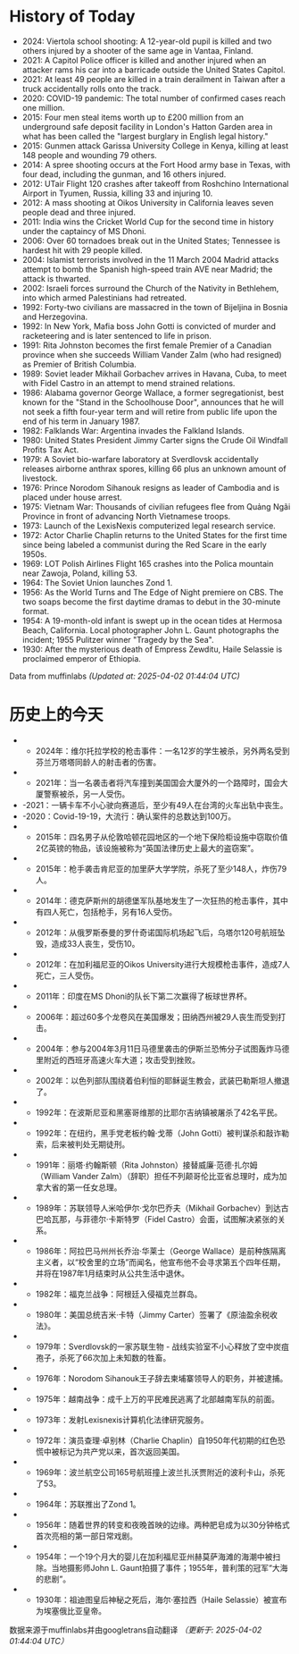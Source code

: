 # History of Today 

- 2024: Viertola school shooting: A 12-year-old pupil is killed and two others injured by a shooter of the same age in Vantaa, Finland.
- 2021: A Capitol Police officer is killed and another injured when an attacker rams his car into a barricade outside the United States Capitol.
- 2021: At least 49 people are killed in a train derailment in Taiwan after a truck accidentally rolls onto the track.
- 2020: COVID-19 pandemic: The total number of confirmed cases reach one million.
- 2015: Four men steal items worth up to £200 million from an underground safe deposit facility in London's Hatton Garden area in what has been called the "largest burglary in English legal history."
- 2015: Gunmen attack Garissa University College in Kenya, killing at least 148 people and wounding 79 others.
- 2014: A spree shooting occurs at the Fort Hood army base in Texas, with four dead, including the gunman, and 16 others injured.
- 2012: UTair Flight 120 crashes after takeoff from Roshchino International Airport in Tyumen, Russia, killing 33 and injuring 10.
- 2012: A mass shooting at Oikos University in California leaves seven people dead and three injured.
- 2011: India wins the Cricket World Cup for the second time in history under the captaincy of MS Dhoni.
- 2006: Over 60 tornadoes break out in the United States; Tennessee is hardest hit with 29 people killed.
- 2004: Islamist terrorists involved in the 11 March 2004 Madrid attacks attempt to bomb the Spanish high-speed train AVE near Madrid; the attack is thwarted.
- 2002: Israeli forces surround the Church of the Nativity in Bethlehem, into which armed Palestinians had retreated.
- 1992: Forty-two civilians are massacred in the town of Bijeljina in Bosnia and Herzegovina.
- 1992: In New York, Mafia boss John Gotti is convicted of murder and racketeering and is later sentenced to life in prison.
- 1991: Rita Johnston becomes the first female Premier of a Canadian province when she succeeds William Vander Zalm (who had resigned) as Premier of British Columbia.
- 1989: Soviet leader Mikhail Gorbachev arrives in Havana, Cuba, to meet with Fidel Castro in an attempt to mend strained relations.
- 1986: Alabama governor George Wallace, a former segregationist, best known for the "Stand in the Schoolhouse Door", announces that he will not seek a fifth four-year term and will retire from public life upon the end of his term in January 1987.
- 1982: Falklands War: Argentina invades the Falkland Islands.
- 1980: United States President Jimmy Carter signs the Crude Oil Windfall Profits Tax Act.
- 1979: A Soviet bio-warfare laboratory at Sverdlovsk accidentally releases airborne anthrax spores, killing 66 plus an unknown amount of livestock.
- 1976: Prince Norodom Sihanouk resigns as leader of Cambodia and is placed under house arrest.
- 1975: Vietnam War: Thousands of civilian refugees flee from Quảng Ngãi Province in front of advancing North Vietnamese troops.
- 1973: Launch of the LexisNexis computerized legal research service.
- 1972: Actor Charlie Chaplin returns to the United States for the first time since being labeled a communist during the Red Scare in the early 1950s.
- 1969: LOT Polish Airlines Flight 165 crashes into the Polica mountain near Zawoja, Poland, killing 53.
- 1964: The Soviet Union launches Zond 1.
- 1956: As the World Turns and The Edge of Night premiere on CBS. The two soaps become the first daytime dramas to debut in the 30-minute format.
- 1954: A 19-month-old infant is swept up in the ocean tides at Hermosa Beach, California. Local photographer John L. Gaunt photographs the incident; 1955 Pulitzer winner "Tragedy by the Sea".
- 1930: After the mysterious death of Empress Zewditu, Haile Selassie is proclaimed emperor of Ethiopia.

Data from muffinlabs
*(Updated at: 2025-04-02 01:44:04 UTC)*

# 历史上的今天 

- -  2024年：维尔托拉学校的枪击事件：一名12岁的学生被杀，另外两名受到芬兰万塔塔同龄人的射击者的伤害。
- -  2021年：当一名袭击者将汽车撞到美国国会大厦外的一个路障时，国会大厦警察被杀，另一人受伤。
- -2021：一辆卡车不小心驶向赛道后，至少有49人在台湾的火车出轨中丧生。
- -2020：Covid-19-19，大流行：确认案件的总数达到100万。
- -  2015年：四名男子从伦敦哈顿花园地区的一个地下保险柜设施中窃取价值2亿英镑的物品，该设施被称为“英国法律历史上最大的盗窃案”。
- -  2015年：枪手袭击肯尼亚的加里萨大学学院，杀死了至少148人，炸伤79人。
- -  2014年：德克萨斯州的胡德堡军队基地发生了一次狂热的枪击事件，其中有四人死亡，包括枪手，另有16人受伤。
- -  2012年：从俄罗斯泰曼的罗什奇诺国际机场起飞后，乌塔尔120号航班坠毁，造成33人丧生，受伤10。
- -  2012年：在加利福尼亚的Oikos University进行大规模枪击事件，造成7人死亡，三人受伤。
- -  2011年：印度在MS Dhoni的队长下第二次赢得了板球世界杯。
- -  2006年：超过60多个龙卷风在美国爆发；田纳西州被29人丧生而受到打击。
- -  2004年：参与2004年3月11日马德里袭击的伊斯兰恐怖分子试图轰炸马德里附近的西班牙高速火车大道；攻击受到挫败。
- -  2002年：以色列部队围绕着伯利恒的耶稣诞生教会，武装巴勒斯坦人撤退了。
- -  1992年：在波斯尼亚和黑塞哥维那的比耶尔吉纳镇被屠杀了42名平民。
- -  1992年：在纽约，黑手党老板约翰·戈蒂（John Gotti）被判谋杀和敲诈勒索，后来被判处无期徒刑。
- -  1991年：丽塔·约翰斯顿（Rita Johnston）接替威廉·范德·扎尔姆（William Vander Zalm）（辞职）担任不列颠哥伦比亚省总理时，成为加拿大省的第一任女总理。
- -  1989年：苏联领导人米哈伊尔·戈尔巴乔夫（Mikhail Gorbachev）到达古巴哈瓦那，与菲德尔·卡斯特罗（Fidel Castro）会面，试图解决紧张的关系。
- -  1986年：阿拉巴马州州长乔治·华莱士（George Wallace）是前种族隔离主义者，以“校舍里的立场”而闻名，他宣布他不会寻求第五个四年任期，并将在1987年1月结束时从公共生活中退休。
- -  1982年：福克兰战争：阿根廷入侵福克兰群岛。
- -  1980年：美国总统吉米·卡特（Jimmy Carter）签署了《原油盈余税收法》。
- -  1979年：Sverdlovsk的一家苏联生物 - 战线实验室不小心释放了空中炭疽孢子，杀死了66次加上未知数的牲畜。
- -  1976年：Norodom Sihanouk王子辞去柬埔寨领导人的职务，并被逮捕。
- -  1975年：越南战争：成千上万的平民难民逃离了北部越南军队的前面。
- -  1973年：发射Lexisnexis计算机化法律研究服务。
- -  1972年：演员查理·卓别林（Charlie Chaplin）自1950年代初期的红色恐慌中被标记为共产党以来，首次返回美国。
- -  1969年：波兰航空公司165号航班撞上波兰扎沃贾附近的波利卡山，杀死了53。
- -  1964年：苏联推出了Zond 1。
- -  1956年：随着世界的转变和夜晚首映的边缘。两种肥皂成为以30分钟格式首次亮相的第一部日常戏剧。
- -  1954年：一个19个月大的婴儿在加利福尼亚州赫莫萨海滩的海潮中被扫除。当地摄影师John L. Gaunt拍摄了事件；1955年，普利策的冠军“大海的悲剧”。
- -  1930年：祖迪图皇后神秘之死后，海尔·塞拉西（Haile Selassie）被宣布为埃塞俄比亚皇帝。

数据来源于muffinlabs并由googletrans自动翻译
*（更新于: 2025-04-02 01:44:04 UTC）*